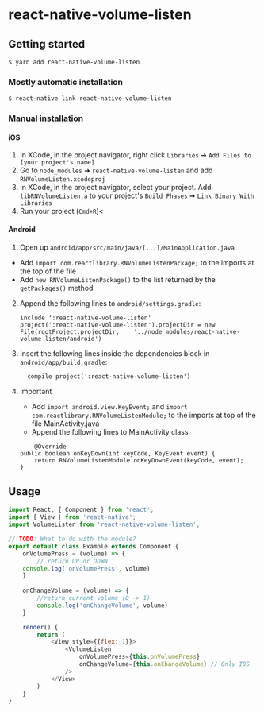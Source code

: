 
# react-native-volume-listen

## Getting started

`$ yarn add react-native-volume-listen`

### Mostly automatic installation

`$ react-native link react-native-volume-listen`

### Manual installation


#### iOS

1. In XCode, in the project navigator, right click `Libraries` ➜ `Add Files to [your project's name]`
2. Go to `node_modules` ➜ `react-native-volume-listen` and add `RNVolumeListen.xcodeproj`
3. In XCode, in the project navigator, select your project. Add `libRNVolumeListen.a` to your project's `Build Phases` ➜ `Link Binary With Libraries`
4. Run your project (`Cmd+R`)<

#### Android

1. Open up `android/app/src/main/java/[...]/MainApplication.java`
  - Add `import com.reactlibrary.RNVolumeListenPackage;` to the imports at the top of the file
  - Add `new RNVolumeListenPackage()` to the list returned by the `getPackages()` method
2. Append the following lines to `android/settings.gradle`:
  	```
  	include ':react-native-volume-listen'
  	project(':react-native-volume-listen').projectDir = new File(rootProject.projectDir, 	'../node_modules/react-native-volume-listen/android')
  	```
3. Insert the following lines inside the dependencies block in `android/app/build.gradle`:
  	```
      compile project(':react-native-volume-listen')
  	```

4. Important
	- Add `import android.view.KeyEvent;` and `import com.reactlibrary.RNVolumeListenModule;` to the imports at top of the file MainActivity.java
	- Append the following lines to MainActivity class 
	```
		@Override
    public boolean onKeyDown(int keyCode, KeyEvent event) {
        return RNVolumeListenModule.onKeyDownEvent(keyCode, event);
    }
	```

## Usage
```javascript
import React, { Component } from 'react';
import { View } from 'react-native';
import VolumeListen from 'react-native-volume-listen';

// TODO: What to do with the module?
export default class Example extends Component {
	onVolumePress = (volume) => {
		// return UP or DOWN
    console.log('onVolumePress', volume)
	}
	
	onChangeVolume = (volume) => {
		//return current volume (0 -> 1)
		console.log('onChangeVolume', volume)
	}

	render() {
		return (
			<View style={{flex: 1}}>
				<VolumeListen 
					onVolumePress={this.onVolumePress}
					onChangeVolume={this.onChangeVolume} // Only IOS
				/>
			</View>
		)
	}
}
```
  